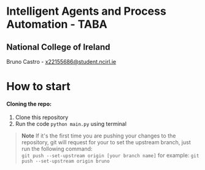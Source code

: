 # Intelligent Agents and Process Automation - TABA
## National College of Ireland
Bruno Castro - x22155686@student.ncirl.ie

# How to start
#### Cloning the repo:
1) Clone this repository
2) Run the code ```python main.py``` using terminal

> **Note**
> If it's the first time you are pushing your changes to the repository, git will request for your to set the upstream branch, just run the following command:
> <br>``` git push --set-upstream origin [your branch name] ``` for example: ```git push --set-upstream origin bruno```
